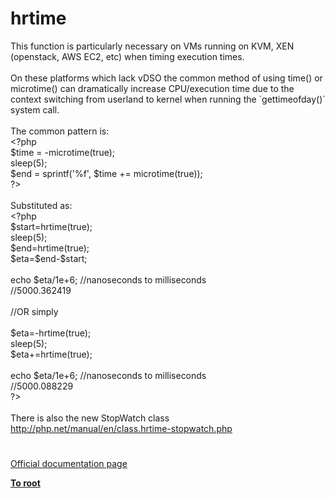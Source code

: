 # hrtime




<div class="phpcode"><span class="html">
This function is particularly necessary on VMs running on KVM, XEN (openstack, AWS EC2, etc) when timing execution times. <br><br>On these platforms which lack vDSO the common method of using time() or microtime() can dramatically increase CPU/execution time due to the context switching from userland to kernel when running the `gettimeofday()` system call.<br><br>The common pattern is:<br><span class="default">&lt;?php<br>$time </span><span class="keyword">= -</span><span class="default">microtime</span><span class="keyword">(</span><span class="default">true</span><span class="keyword">);<br></span><span class="default">sleep</span><span class="keyword">(</span><span class="default">5</span><span class="keyword">);<br></span><span class="default">$end </span><span class="keyword">= </span><span class="default">sprintf</span><span class="keyword">(</span><span class="string">&apos;%f&apos;</span><span class="keyword">, </span><span class="default">$time </span><span class="keyword">+= </span><span class="default">microtime</span><span class="keyword">(</span><span class="default">true</span><span class="keyword">));<br></span><span class="default">?&gt;<br></span><br>Substituted as:<br><span class="default">&lt;?php<br>$start</span><span class="keyword">=</span><span class="default">hrtime</span><span class="keyword">(</span><span class="default">true</span><span class="keyword">); <br></span><span class="default">sleep</span><span class="keyword">(</span><span class="default">5</span><span class="keyword">); <br></span><span class="default">$end</span><span class="keyword">=</span><span class="default">hrtime</span><span class="keyword">(</span><span class="default">true</span><span class="keyword">);<br></span><span class="default">$eta</span><span class="keyword">=</span><span class="default">$end</span><span class="keyword">-</span><span class="default">$start</span><span class="keyword">;<br><br>echo </span><span class="default">$eta</span><span class="keyword">/</span><span class="default">1e+6</span><span class="keyword">; </span><span class="comment">//nanoseconds to milliseconds<br>//5000.362419<br><br>//OR simply<br><br></span><span class="default">$eta</span><span class="keyword">=-</span><span class="default">hrtime</span><span class="keyword">(</span><span class="default">true</span><span class="keyword">);<br></span><span class="default">sleep</span><span class="keyword">(</span><span class="default">5</span><span class="keyword">);<br></span><span class="default">$eta</span><span class="keyword">+=</span><span class="default">hrtime</span><span class="keyword">(</span><span class="default">true</span><span class="keyword">);<br><br>echo </span><span class="default">$eta</span><span class="keyword">/</span><span class="default">1e+6</span><span class="keyword">; </span><span class="comment">//nanoseconds to milliseconds<br>//5000.088229<br></span><span class="default">?&gt;<br></span><br>There is also the new StopWatch class <a href="http://php.net/manual/en/class.hrtime-stopwatch.php" rel="nofollow" target="_blank">http://php.net/manual/en/class.hrtime-stopwatch.php</a></span>
</div>
  

#

[Official documentation page](https://www.php.net/manual/en/function.hrtime.php)

**[To root](/README.md)**